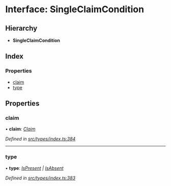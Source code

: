 # Interface: SingleClaimCondition

## Hierarchy

* **SingleClaimCondition**

## Index

### Properties

* [claim](singleclaimcondition.md#claim)
* [type](singleclaimcondition.md#type)

## Properties

###  claim

• **claim**: *[Claim](../globals.md#claim)*

*Defined in [src/types/index.ts:384](https://github.com/PolymathNetwork/polymesh-sdk/blob/cfab557b/src/types/index.ts#L384)*

___

###  type

• **type**: *[IsPresent](../enums/conditiontype.md#ispresent) | [IsAbsent](../enums/conditiontype.md#isabsent)*

*Defined in [src/types/index.ts:383](https://github.com/PolymathNetwork/polymesh-sdk/blob/cfab557b/src/types/index.ts#L383)*
